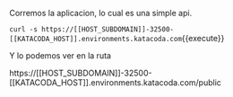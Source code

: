 Corremos la aplicacion, lo cual es una simple api.

`curl -s https://[[HOST_SUBDOMAIN]]-32500-[[KATACODA_HOST]].environments.katacoda.com`{{execute}}


Y lo podemos ver en la ruta

https://[[HOST_SUBDOMAIN]]-32500-[[KATACODA_HOST]].environments.katacoda.com/public
